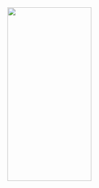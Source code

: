 <img src="https://user-images.githubusercontent.com/63710339/215706731-c53bea87-a22f-4d75-a950-26c5394f6c8c.jpg" width="190" height="390" align="left">
